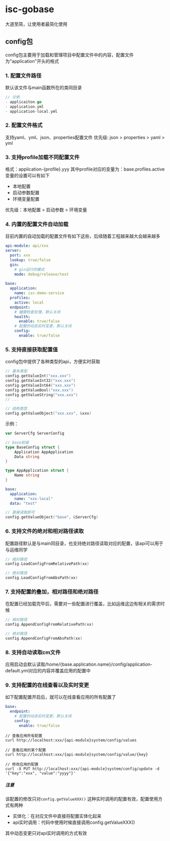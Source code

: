 # isc-gobase

大道至简，让使用者最简化使用

## config包
config包主要用于加载和管理项目中配置文件中的内容，配置文件为"application"开头的格式

### 1. 配置文件路径
默认该文件与main函数所在的类同目录
```go
// 示例
- applicaiton.go
- application.yml
- application-local.yml
```

### 2. 配置文件格式
支持yaml、yml、json、properties配置文件
优先级: json > properties > yaml > yml

### 3. 支持profile加载不同配置文件
格式：application-{profile}.yyy
其中profile对应的变量为：base.profiles.active
变量的设置可以有如下
- 本地配置
- 启动参数配置
- 环境变量配置

优先级：本地配置 > 启动参数 > 环境变量

### 4. 内置的配置文件自动加载
目前内置的自动加载的配置文件有如下这些，后续随着工程越来越大会越来越多
```yaml
api-module: api/xxx
server:
  port: xxx
  lookup: true/false
  gin:
    # gin运行的模式
    mode: debug/release/test
  
base:
  application:
    name: isc-demo-service
  profiles:
    active: local
  endpoint:
    # 健康检查处理，默认关闭
    health: 
      enable: true/false
    # 配置的动态实时变更，默认关闭
    config:
      enable: true/false
```


### 5. 支持直接获取配置值
config包中提供了各种类型的api，方便实时获取
```go
// 基本类型
config.getValueInt("xxx.xxx")
config.getValueInt32("xxx.xxx")
config.getValueInt64("xxx.xxx")
config.getValueBool("xxx.xxx")
config.getValueString("xxx.xxx")
// ...

// 结构类型
config.getValueObject("xxx.xxx", &xxx)
```
示例：
```go
var ServerCfg ServerConfig

// base前缀
type BaseConfig struct {
    Application AppApplication
    Data string
}

type AppApplication struct {
    Name string
}
```

```yaml
base:
  application:
    name: "xxx-local"
  data: "test"
```

```go
// 直接读取即可
config.getValueObject("base", &ServerCfg)
```

### 6. 支持文件的绝对和相对路径读取
配置路径默认是与main同目录，也支持绝对路径读取对应的配置，该api可以用于与运维同学
```go
// 相对路径
config.LoadConfigFromRelativePath(xx)

// 绝对路径
config.LoadConfigFromAbsPath(xx)
```

### 7. 支持配置的叠加，相对路径和绝对路径
在配置已经加载完毕后，需要对一些配置进行覆盖，比如运维这边有相关的需求时候
```go
// 相对路径
config.AppendConfigFromRelativePath(xx)

// 绝对路径
config.AppendConfigFromAbsPath(xx)
```

### 8. 支持自动读取cm文件
应用启动会默认读取/home/{base.application.name}/config/application-default.yml对应的内容并覆盖应用的配置中

### 9. 支持配置的在线查看以及实时变更

如下配置配置开启后，就可以在线查看应用的所有配置了
```yaml
base:
  endpoint:
    # 配置的动态实时变更，默认关闭
    config:
      enable: true/false
```

```shell
// 查看应用所有配置
curl http://localhost:xxx/{api-module}system/config/values

// 查看应用的某个配置
curl http://localhost:xxx/{api-module}system/config/value/{key}

// 修改应用的配置
curl -X PUT http://localhost:xxx/{api-module}system/config/update -d '{"key":"xxx", "value":"yyyy"}'
```

##### 注意
该配置的修改只对`config.getValueXXX()` 这种实时调用的配置有效，配置使用方式有两种
- 实体化：在对应文件中直接将配置实体化起来
- api实时调用：代码中使用时候直接调用config.getValueXXX()

其中动态变更只对api实时调用的方式有效
